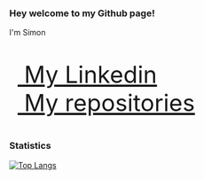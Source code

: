 ### Hey welcome to my Github page!

I'm Simon

<p align="left" style="font-size:300%">
  <a href="https://www.linkedin.com/in/simon-kwong-80b847245/">
    <img src="https://cdn-icons-png.flaticon.com/512/174/174857.png" width="15" height="15">
    My Linkedin
  </a>
  <br>
  <a href="https://github.com/sikwong2?tab=repositories">
    <img src="https://github.githubassets.com/images/modules/logos_page/GitHub-Mark.png" width="15" height="15">
    My repositories
  </a>
</p>

### Statistics
[![Top Langs](https://github-readme-stats.vercel.app/api?username=sikwong2&theme=tokyonight)](https://github.com/anuraghazra/github-readme-stats)
